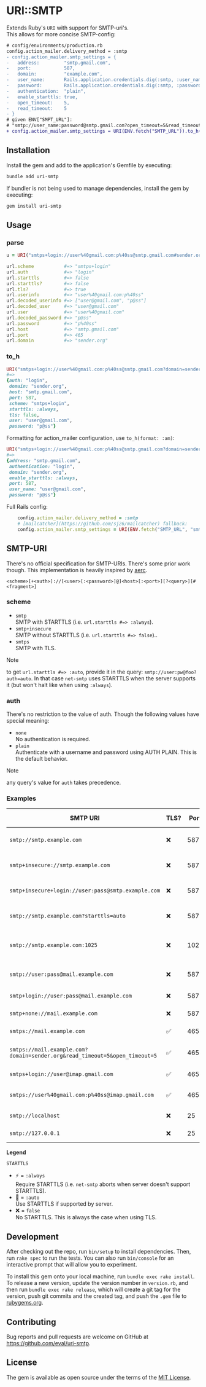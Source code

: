 # URI::SMTP

Extends Ruby's `URI` with support for SMTP-uri's.  
This allows for more concise SMTP-config:
```diff
# config/environments/production.rb
config.action_mailer.delivery_method = :smtp
- config.action_mailer.smtp_settings = {
-   address:         "smtp.gmail.com",
-   port:            587,
-   domain:          "example.com",
-   user_name:       Rails.application.credentials.dig(:smtp, :user_name),
-   password:        Rails.application.credentials.dig(:smtp, :password),
-   authentication:  "plain",
-   enable_starttls: true,
-   open_timeout:    5,
-   read_timeout:    5
- }
# given ENV["SMPT_URL"]:
# "smtp://user_name:password@smtp.gmail.com?open_timeout=5&read_timeout=5#example.com"
+ config.action_mailer.smtp_settings = URI(ENV.fetch("SMTP_URL")).to_h(format: :am)
```

## Installation

Install the gem and add to the application's Gemfile by executing:

```bash
bundle add uri-smtp
```

If bundler is not being used to manage dependencies, install the gem by executing:

```bash
gem install uri-smtp
```

## Usage

### parse

```ruby
u = URI("smtps+login://user%40gmail.com:p%40ss@smtp.gmail.com#sender.org")

url.scheme           #=> "smtps+login"
url.auth             #=> "login"
url.starttls         #=> false
url.starttls?        #=> false
url.tls?             #=> true
url.userinfo         #=> "user%40gmail.com:p%40ss"
url.decoded_userinfo #=> ["user@gmail.com", "p@ss"]
url.decoded_user     #=> "user@gmail.com"
url.user             #=> "user%40gmail.com"
url.decoded_password #=> "p@ss"
url.password         #=> "p%40ss"
url.host             #=> "smtp.gmail.com"
url.port             #=> 465
url.domain           #=> "sender.org"
```

### to_h

```ruby
URI("smtps+login://user%40gmail.com:p%40ss@smtp.gmail.com?domain=sender.org").to_h
#=>
{auth: "login",
 domain: "sender.org",
 host: "smtp.gmail.com",
 port: 587,
 scheme: "smtps+login",
 starttls: :always,
 tls: false,
 user: "user@gmail.com",
 password: "p@ss"}
```

Formatting for action_mailer configuration, use `to_h(format: :am)`:
```ruby
URI("smtps+login://user%40gmail.com:p%40ss@smtp.gmail.com?domain=sender.org").to_h(format: :am)
#=>
{address: "smtp.gmail.com",
 authentication: "login",
 domain: "sender.org",
 enable_starttls: :always,
 port: 587,
 user_name: "user@gmail.com",
 password: "p@ss"}
```


Full Rails config:
```ruby
    config.action_mailer.delivery_method = :smtp
    # [mailcatcher](https://github.com/sj26/mailcatcher) fallback:
    config.action_mailer.smtp_settings = URI(ENV.fetch("SMTP_URL", "smtp://127.0.0.1:1025")).to_h(format: :am)
```

## SMTP-URI

There's no official specification for SMTP-URIs. There's some prior work though. This implementation is heavily inspired by [aerc](https://git.sr.ht/~rjarry/aerc/tree/master/item/doc/aerc-smtp.5.scd).  

`<scheme>[+<auth>]://[<user>[:<password>]@]<host>[:<port>][?<query>][#<fragment>]`

### scheme

- `smtp`  
  SMTP with STARTTLS (i.e. `url.starttls #=> :always`).
- `smtp+insecure`  
  SMTP without STARTTLS (i.e. `url.starttls #=> false`)..
- `smtps`  
  SMTP with TLS.

> [!NOTE]
> to get `url.starttls #=> :auto`, provide it in the query: `smtp://user:pw@foo?auth=auto`. In that case `net-smtp` uses STARTTLS when the server supports it (but won't halt like when using `:always`).


### auth

There's no restriction to the value of auth. Though the following values have special meaning:

- `none`  
  No authentication is required.
- `plain`  
  Authenticate with a username and password using AUTH PLAIN. This is the default behavior.

> [!NOTE]
> any query's value for `auth` takes precedence.

### Examples

| SMTP URI | TLS? | Port | STARTTLS | Auth Method | Notes |
|----------|---------|------|----------|-------------|-------|
| `smtp://smtp.example.com` | ❌ | 587 | ⚡ | none | Standard submission with STARTTLS `:always` |
| `smtp+insecure://smtp.example.com` | ❌ | 587 | ❌ | none | Standard submission without STARTTLS |
| `smtp+insecure+login://user:pass@smtp.example.com` | ❌ | 587 | ❌ | login | Authenticate insecurely using LOGIN auth |
| `smtp://smtp.example.com?starttls=auto` | ❌ | 587 | 🔄 | none | Standard submission with STARTTLS `:auto` |
| `smtp://smtp.example.com:1025` | ❌ | 1025 | ⚡ | none | Standard submission with STARTTLS `:always` on custom port |
| `smtp://user:pass@mail.example.com` | ❌ | 587 | ⚡ | plain | STARTTLS `:always` with (default) PLAIN auth |
| `smtp+login://user:pass@mail.example.com` | ❌ | 587 | ⚡ | login | STARTTLS `:always` with LOGIN auth |
| `smtp+none://mail.example.com` | ❌ | 587 | 🔄 | none | Explicit no authentication |
| `smtps://mail.example.com` | ✅ | 465 | ❌ | none | Direct TLS connection |
| `smtps://mail.example.com?domain=sender.org&read_timeout=5&open_timeout=5` | ✅ | 465 | ❌ | none | `domain`, `read_timeout` and `open_timeout` set |
| `smtps+login://user@imap.gmail.com` | ✅ | 465 | ❌ | login | Direct TLS with LOGIN auth |
| `smtps://user%40gmail.com:p%40ss@imap.gmail.com` | ✅ | 465 | ❌ | login | Direct TLS with encoded userinfo `user@gmail.com:p@ss` |
| `smtp://localhost` | ❌ | 25 | ❌ | none | Local delivery (no encryption) |
| `smtp://127.0.0.1` | ❌ | 25 | ❌ | none | Local delivery (no encryption) |

**Legend**

`STARTTLS`
- ⚡ = `:always`  
  Require STARTTLS (i.e. `net-smtp` aborts when server doesn't support STARTTLS).
- 🔄 = `:auto`  
  Use STARTTLS if supported by server.
- ❌ = `false`  
  No STARTTLS. This is always the case when using TLS.

## Development

After checking out the repo, run `bin/setup` to install dependencies. Then, run `rake spec` to run the tests. You can also run `bin/console` for an interactive prompt that will allow you to experiment.

To install this gem onto your local machine, run `bundle exec rake install`. To release a new version, update the version number in `version.rb`, and then run `bundle exec rake release`, which will create a git tag for the version, push git commits and the created tag, and push the `.gem` file to [rubygems.org](https://rubygems.org).

## Contributing

Bug reports and pull requests are welcome on GitHub at https://github.com/eval/uri-smtp.

## License

The gem is available as open source under the terms of the [MIT License](https://opensource.org/licenses/MIT).
